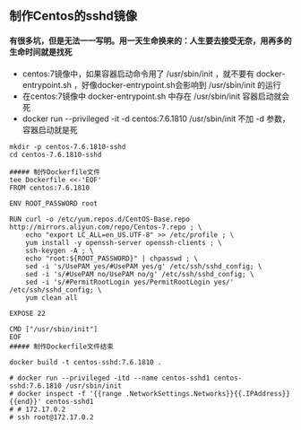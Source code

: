 ## 制作Centos的sshd镜像

#### 有很多坑，但是无法一一写明。用一天生命换来的：人生要去接受无奈，用再多的生命时间就是找死
* centos:7镜像中，如果容器启动命令用了 /usr/sbin/init ，就不要有 docker-entrypoint.sh ，好像docker-entrypoint.sh会影响到 /usr/sbin/init 的运行
* 在centos:7镜像中 docker-entrypoint.sh 中存在 /usr/sbin/init 容器启动就会死
* docker run --privileged -it -d centos:7.6.1810 /usr/sbin/init  不加 -d 参数，容器启动就是死
```
mkdir -p centos-7.6.1810-sshd
cd centos-7.6.1810-sshd

##### 制作Dockerfile文件
tee Dockerfile <<-'EOF'
FROM centos:7.6.1810

ENV ROOT_PASSWORD root

RUN curl -o /etc/yum.repos.d/CentOS-Base.repo http://mirrors.aliyun.com/repo/Centos-7.repo ; \
    echo "export LC_ALL=en_US.UTF-8" >> /etc/profile ; \
    yum install -y openssh-server openssh-clients ; \
    ssh-keygen -A ; \
    echo "root:${ROOT_PASSWORD}" | chpasswd ; \
    sed -i 's/UsePAM yes/#UsePAM yes/g' /etc/ssh/sshd_config; \
    sed -i 's/#UsePAM no/UsePAM no/g' /etc/ssh/sshd_config; \
    sed -i 's/#PermitRootLogin yes/PermitRootLogin yes/' /etc/ssh/sshd_config; \
    yum clean all

EXPOSE 22

CMD ["/usr/sbin/init"]
EOF
##### 制作Dockerfile文件结束

docker build -t centos-sshd:7.6.1810 .

# docker run --privileged -itd --name centos-sshd1 centos-sshd:7.6.1810 /usr/sbin/init
# docker inspect -f '{{range .NetworkSettings.Networks}}{{.IPAddress}}{{end}}' centos-sshd1
# # 172.17.0.2
# ssh root@172.17.0.2
```